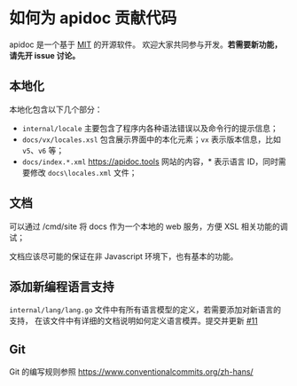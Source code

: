 # 如何为 apidoc 贡献代码

apidoc 是一个基于 [MIT](https://opensource.org/licenses/MIT) 的开源软件。
欢迎大家共同参与开发。**若需要新功能，请先开 issue 讨论。**

## 本地化

本地化包含以下几个部分：

- `internal/locale` 主要包含了程序内各种语法错误以及命令行的提示信息；
- `docs/vx/locales.xsl` 包含展示界面中的本化元素；`vx` 表示版本信息，比如 `v5`、`v6` 等；
- `docs/index.*.xml` <https://apidoc.tools> 网站的内容，* 表示语言 ID，同时需要修改 `docs\locales.xml` 文件；

## 文档

可以通过 /cmd/site 将 docs 作为一个本地的 web 服务，方便 XSL 相关功能的调试；

文档应该尽可能的保证在非 Javascript 环境下，也有基本的功能。

## 添加新编程语言支持

`internal/lang/lang.go` 文件中有所有语言模型的定义，若需要添加对新语言的支持，
在该文件中有详细的文档说明如何定义语言模弄。提交并更新
[#11](https://github.com/caixw/apidoc/issues/11)

## Git

Git 的编写规则参照 <https://www.conventionalcommits.org/zh-hans/>
